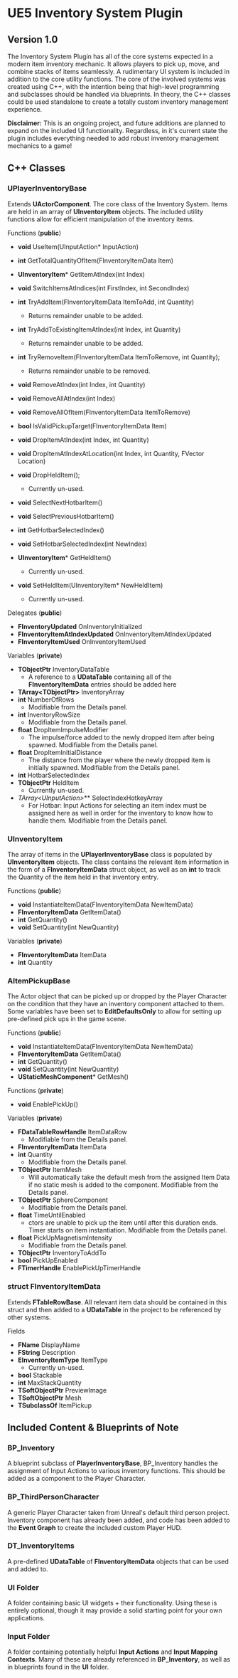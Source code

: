 # UE5 Inventory System Plugin
## Version 1.0

The Inventory System Plugin has all of the core systems expected in a modern item inventory mechanic. It allows players to pick up, move, and combine stacks of items seamlessly. A rudimentary UI system is included in addition to the core utility functions. The core of the involved systems was created using C++, with the intention being that high-level programming and subclasses should be handled via blueprints. In theory, the C++ classes could be used standalone to create a totally custom inventory management experience.

**Disclaimer:** This is an ongoing project, and future additions are planned to expand on the included UI functionality. Regardless, in it's current state the plugin includes everything needed to add robust inventory management mechanics to a game!

## C++ Classes

### UPlayerInventoryBase
Extends **UActorComponent**. The core class of the Inventory System. Items are held in an array of **UInventoryItem** objects. The included utility functions allow for efficient manipulation of the inventory items.

Functions (**public**)
  - **void** UseItem(UInputAction* InputAction)
  - **int** GetTotalQuantityOfItem(FInventoryItemData Item)
  - **UInventoryItem*** GetItemAtIndex(int Index)
  - **void** SwitchItemsAtIndices(int FirstIndex, int SecondIndex)
  
  - **int** TryAddItem(FInventoryItemData ItemToAdd, int Quantity)
    - Returns remainder unable to be added.
  - **int** TryAddToExistingItemAtIndex(int Index, int Quantity)
    - Returns remainder unable to be added.
  - **int** TryRemoveItem(FInventoryItemData ItemToRemove, int Quantity);
    - Returns remainder unable to be removed.
  - **void** RemoveAtIndex(int Index, int Quantity)
  - **void** RemoveAllAtIndex(int Index)
  - **void** RemoveAllOfItem(FInventoryItemData ItemToRemove)
  - **bool** IsValidPickupTarget(FInventoryItemData Item)
  - **void** DropItemAtIndex(int Index, int Quantity)
  - **void** DropItemAtIndexAtLocation(int Index, int Quantity, FVector Location)
  - **void** DropHeldItem();
    - Currently un-used.
  - **void** SelectNextHotbarItem()
  - **void** SelectPreviousHotbarItem()
  - **int** GetHotbarSelectedIndex()
  - **void** SetHotbarSelectedIndex(int NewIndex)
  - **UInventoryItem*** GetHeldItem()
    - Currently un-used.
  - **void** SetHeldItem(UInventoryItem* NewHeldItem)
    - Currently un-used.
    
Delegates (**public**)
  - **FInventoryUpdated** OnInventoryInitialized
  - **FInventoryItemAtIndexUpdated** OnInventoryItemAtIndexUpdated
  - **FInventoryItemUsed** OnInventoryItemUsed
    
Variables (**private**)
  - **TObjectPtr<UDataTable>** InventoryDataTable
    - A reference to a **UDataTable** containing all of the **FInventoryItemData** entries should be added here
  - **TArray<TObjectPtr<UInventoryItem>>** InventoryArray
  - **int** NumberOfRows
    - Modifiable from the Details panel.
  - **int** InventoryRowSize
    - Modifiable from the Details panel.
  - **float** DropItemImpulseModifier
     - The impulse/force added to the newly dropped item after being spawned. Modifiable from the Details panel.
  - **float** DropItemInitialDistance
     - The distance from the player where the newly dropped item is initially spawned. Modifiable from the Details panel.
  - **int** HotbarSelectedIndex
  - **TObjectPtr<UInventoryItem>** HeldItem
    - Currently un-used.
  - **TArray<UInputAction*>*** SelectIndexHotkeyArray
    - For Hotbar: Input Actions for selecting an item index must be assigned here as well in order for the inventory to know how to handle them. Modifiable from the Details panel.
  
### UInventoryItem
The array of items in the **UPlayerInventoryBase** class is populated by **UInventoryItem** objects. The class contains the relevant item information in the form of a **FInventoryItemData** struct object, as well as an **int** to track the Quantity of the item held in that inventory entry.

Functions (**public**)
- **void** InstantiateItemData(FInventoryItemData NewItemData)
- **FInventoryItemData** GetItemData()
- **int** GetQuantity()
- **void** SetQuantity(int NewQuantity)

Variables (**private**)
- **FInventoryItemData** ItemData
- **int** Quantity

### AItemPickupBase
The Actor object that can be picked up or dropped by the Player Character on the condition that they have an inventory component attached to them. Some variables have been set to **EditDefaultsOnly** to allow for setting up pre-defined pick ups in the game scene.

Functions (**public**)
- **void** InstantiateItemData(FInventoryItemData NewItemData)
- **FInventoryItemData** GetItemData()
- **int** GetQuantity()
- **void** SetQuantity(int NewQuantity)
- **UStaticMeshComponent*** GetMesh()

Functions (**private**)
- **void** EnablePickUp()
  
Variables (**private**)
- **FDataTableRowHandle** ItemDataRow
    - Modifiable from the Details panel.
- **FInventoryItemData** ItemData
- **int** Quantity
    - Modifiable from the Details panel.
- **TObjectPtr<UStaticMeshComponent>** ItemMesh
    - Will automatically take the default mesh from the assigned Item Data if no static mesh is added to the component. Modifiable from the Details panel.
- **TObjectPtr<USphereComponent>** SphereComponent
    - Modifiable from the Details panel.
- **float** TimeUntilEnabled
    - ctors are unable to pick up the item until after this duration ends. Timer starts on item instantiation. Modifiable from the Details panel.
- **float** PickUpMagnetismIntensity
    - Modifiable from the Details panel.
- **TObjectPtr<UPlayerInventoryBase>** InventoryToAddTo
- **bool** PickUpEnabled
- **FTimerHandle** EnablePickUpTimerHandle

### struct FInventoryItemData
Extends **FTableRowBase**. All relevant item data should be contained in this struct and then added to a **UDataTable** in the project to be referenced by other systems.

Fields
- **FName** DisplayName
- **FString** Description
- **EInventoryItemType** ItemType
  - Currently un-used.
- **bool** Stackable
- **int** MaxStackQuantity
- **TSoftObjectPtr<UTexture2D>** PreviewImage
- **TSoftObjectPtr<UStaticMesh>** Mesh
- **TSubclassOf<AItemPickupBase>** ItemPickup

## Included Content & Blueprints of Note

### BP_Inventory
A blueprint subclass of **PlayerInventoryBase**, BP_Inventory handles the assignment of Input Actions to various inventory functions. This should be added as a component to the Player Character.

### BP_ThirdPersonCharacter
A generic Player Character taken from Unreal's default third person project. Inventory component has already been added, and code has been added to the **Event Graph** to create the included custom Player HUD.

### DT_InventoryItems
A pre-defined **UDataTable** of **FInventoryItemData** objects that can be used and added to.

### UI Folder
A folder containing basic UI widgets + their functionality. Using these is entirely optional, though it may provide a solid starting point for your own applications.

### Input Folder
A folder containing potentially helpful **Input Actions** and **Input Mapping Contexts**. Many of these are already referenced in **BP_Inventory**, as well as in blueprints found in the **UI** folder.
